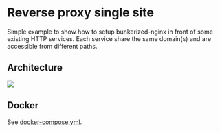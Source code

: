 # Reverse proxy single site

Simple example to show how to setup bunkerized-nginx in front of some existing HTTP services. Each service share the same domain(s) and are accessible from different paths.

## Architecture

<img src="https://github.com/bunkerity/bunkerized-nginx/blob/dev/examples/reverse-proxy-singlesite/architecture.png?raw=true" />

## Docker

See [docker-compose.yml](https://github.com/bunkerity/bunkerized-nginx/blob/master/examples/reverse-proxy-singlesite/docker-compose.yml).
